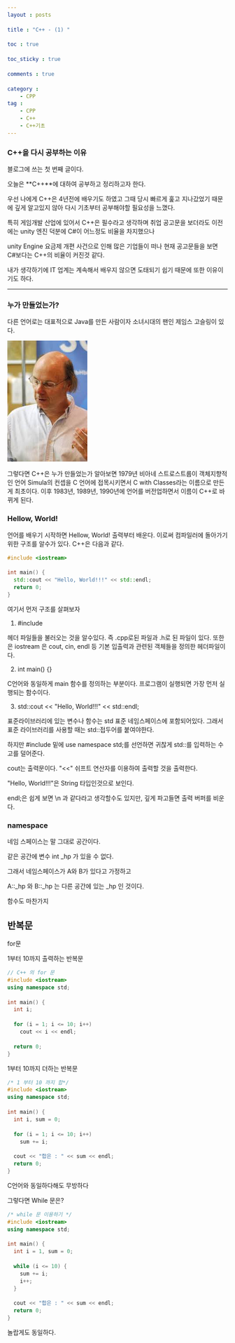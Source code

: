 ```yaml
---
layout : posts

title : "C++ - (1) "

toc : true

toc_sticky : true

comments : true

category :
    - CPP
tag :
    - CPP
    - C++
    - C++기초
---
```


### C++을 다시 공부하는 이유

블로그에 쓰는 첫 번째 글이다.

오늘은 **C++**에 대하여 공부하고 정리하고자 한다.

우선 나에게 C++은 4년전에 배우기도 하였고 그때 당시 빠르게 훑고 지나갔었기 때문에 깊게 알고있지 않아 다시 기초부터 공부해야할 필요성을 느꼈다.

특히 게임개발 산업에 있어서 C++은 필수라고 생각하며 취업 공고문을 보더라도 이전에는 unity 엔진 덕분에 C#이 어느정도 비율을 차지했으나

 unity Engine 요금제 개편 사건으로 인해 많은 기업들이 떠나 현재 공고문들을 보면 C#보다는 C++의 비율이 커진것 같다.

내가 생각하기에 IT 업계는 계속해서 배우지 않으면 도태되기 쉽기 때문에 또한 이유이기도 하다.



---

### 누가 만들었는가?

다른 언어로는 대표적으로 Java를 만든 사람이자 소녀시대의 팬인 제임스 고슬링이 있다.


![first](https://github.com/bapue/Github-User-Contents/blob/main/biane.jpg?raw=true)

그렇다면 C++은 누가 만들었는가 알아보면 
1979년 비아네 스트로스트룹이 객체지향적인 언어 Simula의 컨셉을 C 언어에 접목시키면서 C with Classes라는 이름으로 만든 게 최초이다. 이후 1983년, 1989년, 1990년에 언어를 버전업하면서 이름이 C++로 바뀌게 된다.



### Hellow, World!

언어를 배우기 시작하면 Hellow, World! 출력부터 배운다. 이로써 컴파일러에 돌아가기 위한 구조를 알수가 있다. C++은 다음과 같다.
```cpp
#include <iostream>

int main() {
  std::cout << "Hello, World!!!" << std::endl;
  return 0;
}
```

여기서 먼저 구조를 살펴보자

1. #include <iostream>

헤더 파일들을 불러오는 것을 알수있다. 즉 .cpp로된 파일과 .h로 된 파일이 있다. 
또한 <iostream> 은 iostream 은 cout, cin, endl 등 기본 입출력과 관련된 객체들을 정의한 헤더파일이다.

2. int main() {}

C언어와 동일하게 main 함수를 정의하는 부분이다.
프로그램이 실행되면 가장 먼저 실행되는 함수이다.

3. std::cout << "Hello, World!!!" << std::endl;

표준라이브러리에 있는 변수나 함수는 std 표준 네임스페이스에 포함되어있다.
그래서 표준 라이브러리를 사용할 때는 std::접두어를 붙여야한다. 

하지만 #include 밑에 use namespace std;를 선언하면 귀찮게 std::를 입력하는 수고를 덜어준다.

cout는 출력문이다. "<<" 쉬프트 연산자를 이용하여 출력할 것을 출력한다.

"Hello, World!!!"은 String 타입인것으로 보인다. 

endl;은 쉽게 보면 \n 과 같다라고 생각할수도 있지만, 깊게 파고들면 출력 버퍼를 비운다.


###  namespace

네임 스페이스는 말 그대로 공간이다.

같은 공간에 변수 int _hp 가 있을 수 없다.

그래서 네임스페이스가 A와 B가 있다고 가정하고

A::_hp 와 B::_hp 는 다른 공간에 있는 _hp 인 것이다.

함수도 마찬가지

## 반복문

for문

1부터 10까지 출력하는 반복문 

```cpp
// C++ 의 for 문
#include <iostream>
using namespace std;

int main() {
  int i;

  for (i = 1; i <= 10; i++)
    cout << i << endl;

  return 0;
}
```

1부터 10까지 더하는 반복문

```cpp
/* 1 부터 10 까지 합*/
#include <iostream>
using namespace std;

int main() {
  int i, sum = 0;

  for (i = 1; i <= 10; i++) 
    sum += i;

  cout << "합은 : " << sum << endl;
  return 0;
}
```

C언어와 동일하다해도 무방하다

그렇다면 While 문은?

```cpp
/* while 문 이용하기 */
#include <iostream>
using namespace std;

int main() {
  int i = 1, sum = 0;

  while (i <= 10) {
    sum += i;
    i++;
  }

  cout << "합은 : " << sum << endl;
  return 0;
}
```

놀랍게도 동일하다.
